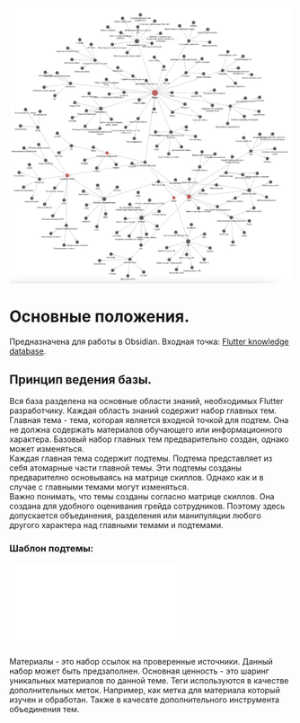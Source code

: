 ![](_Ресурсы/Pasted%20image%2020230422154807.png)
# Основные положения.
Предназначена для работы в Obsidian.
Входная точка: [Flutter knowledge database](Flutter%20knowledge%20database.md).
## Принцип ведения базы.
Вся база разделена на основные области знаний, необходимых Flutter разработчику. Каждая область знаний содержит набор главных тем.\
Главная тема - тема, которая является входной точкой для подтем. Она не должна содержать материалов обучающего или информационного характера. Базовый набор главных тем предварительно создан, однако может изменяться.\
Каждая главная тема содержит подтемы. Подтема представляет из себя атомарные части главной темы. Эти подтемы созданы предварително основываясь на матрице скиллов. Однако как и в случае с главными темами могут изменяться.\
Важно понимать, что темы созданы согласно матрице скиллов. Она создана для удобного оценивания грейда сотрудников. Поэтому здесь допускается объединения, разделения или манипуляции любого другого характера над главными темами и подтемами.
### Шаблон подтемы:

![Подтема](_Ресурсы/Шаблоны/Подтема.md)

Материалы - это набор ссылок на проверенные источники. Данный набор может быть предзаполнен. Основная ценность - это шаринг уникальных материалов по данной теме.
Теги используются в качестве дополнительных меток. Например, как метка для материала который изучен и обработан. Также в качесвте дополнительного инструмента объединения тем.




